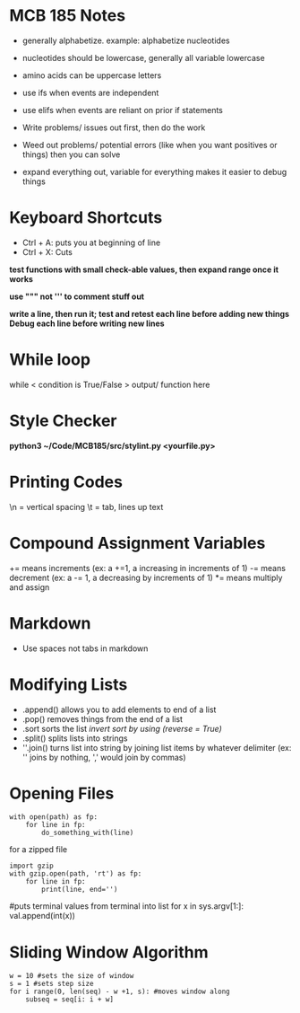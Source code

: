 MCB 185 Notes
====================

+ generally alphabetize. example: alphabetize nucleotides

+ nucleotides should be lowercase, generally all variable lowercase
+ amino acids can be uppercase letters

+ use ifs when events are independent 
+ use elifs when events are reliant on prior if statements

+ Write problems/ issues out first, then do the work
+ Weed out problems/ potential errors (like when you want positives or things)
  then you can solve 
  
+ expand everything out, variable for everything
  makes it easier to debug things
  
# Keyboard Shortcuts
+ Ctrl + A: puts you at beginning of line
+ Ctrl + X: Cuts

**test functions with small check-able values, then expand range once it works**

**use """ not ''' to comment stuff out**

**write a line, then run it; test and retest each line before adding new things**
**Debug each line before writing new lines**

# While loop
while < condition is True/False >
	output/ function here
	
# Style Checker
**python3 ~/Code/MCB185/src/stylint.py <yourfile.py>**

# Printing Codes
\n = vertical spacing 
\t = tab, lines up text

# Compound Assignment Variables
+= means increments (ex: a +=1, a increasing in increments of 1)
-= means decrement (ex: a -= 1, a decreasing by increments of 1)
*= means multiply and assign 
	
# Markdown 
+ Use spaces not tabs in markdown 

# Modifying Lists
+ <list>.append()
  allows you to add elements to end of a list 
+ <list>.pop()
  removes things from the end of a list
+ <list>.sort
  sorts the list 
  *invert sort by using (reverse = True)*
+ <list>.split()
  splits lists into strings
+ '<delimiter>'.join(<list>)
   turns list into string by joining list items by whatever delimiter 
   (ex: '' joins by nothing, ',' would join by commas)

# Opening Files
```
with open(path) as fp:
    for line in fp:
        do_something_with(line)
```
for a zipped file
```
import gzip
with gzip.open(path, 'rt') as fp:
    for line in fp:
        print(line, end='')
```
#puts terminal values from terminal into list
for x in sys.argv[1:]:  
	val.append(int(x))

# Sliding Window Algorithm
```{python}
w = 10 #sets the size of window
s = 1 #sets step size
for i range(0, len(seq) - w +1, s): #moves window along
	subseq = seq[i: i + w]
```



	
